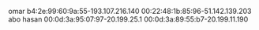 omar
b4:2e:99:60:9a:55-193.107.216.140
00:22:48:1b:85:96-51.142.139.203
abo hasan
00:0d:3a:95:07:97-20.199.25.1
00:0d:3a:89:55:b7-20.199.11.190

